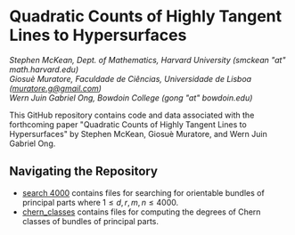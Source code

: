 # Quadratic Counts of Highly Tangent Lines to Hypersurfaces
<i>Stephen McKean, Dept. of Mathematics, Harvard University (smckean "at" math.harvard.edu)</i><br>
<i>Giosuè Muratore, Faculdade de Ciências, Universidade de Lisboa (muratore.g@gmail.com)</i><br>
<i>Wern Juin Gabriel Ong, Bowdoin College (gong "at" bowdoin.edu)</i><br>

This GitHub repository contains code and data associated with the forthcoming paper "Quadratic Counts of Highly Tangent Lines to Hypersurfaces" by Stephen McKean, Giosuè Muratore, and Wern Juin Gabriel Ong. 
## Navigating the Repository
* [search 4000](https://github.com/wgabrielong/highly_tangent/tree/95f4c5473b9e2fb37d54d24bef7e04fec4cf05a7/search%204000) contains files for searching for orientable bundles of principal parts where $1\leq d,r,m,n\leq 4000$.
* [chern_classes](https://github.com/wgabrielong/highly_tangent/tree/48143adc057b01e059d7888c3af78facb6593f4a/chern_classes) contains files for computing the degrees of Chern classes of bundles of principal parts.
